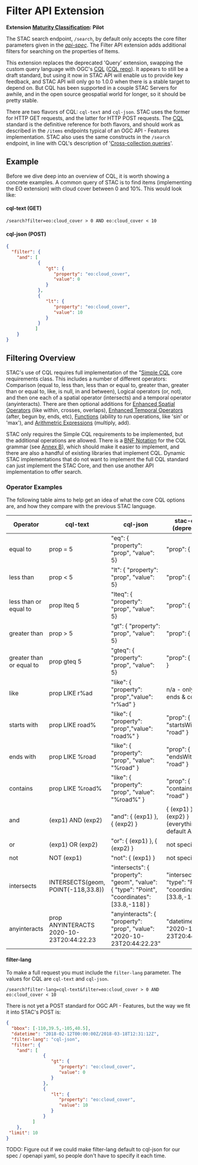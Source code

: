 # Filter API Extension

**Extension [Maturity Classification](../README.md#extension-maturity): Pilot**

The STAC search endpoint, `/search`, by default only accepts the core filter parameters given in the *[api-spec](../../api-spec.md)*.
The Filter API extension adds additional filters for searching on the properties of Items.

This extension replaces the deprecated 'Query' extension, swapping the custom query language with OGC's [CQL](http://docs.opengeospatial.org/DRAFTS/19-079.html)
([CQL repo](https://github.com/opengeospatial/ogcapi-features/tree/master/extensions/cql/)). It appears to still be a draft standard, 
but using it now in STAC API will enable us to provide key feedback, and STAC API will only go to 1.0.0 when there is a stable target 
to depend on. But CQL has been supported in a couple STAC Servers for awhile, and in the open source geospatial world for longer, so it 
should be pretty stable.

There are two flavors of CQL: `cql-text` and `cql-json`. STAC uses the former for HTTP GET requests, and the latter for HTTP POST requests. 
The [CQL](http://docs.opengeospatial.org/DRAFTS/19-079.html) standard is the definitive reference for both flavors, and should work as described
in the `/items` endpoints typical of an OGC API - Features implementation. STAC also uses the same constructs in the `/search` endpoint, in line
with CQL's description of '[Cross-collection queries](http://docs.opengeospatial.org/DRAFTS/19-079.html#filter-param-multiple-collections)'.

## Example

Before we dive deep into an overview of CQL, it is worth showing a concrete examples. A common query of STAC is to find items (implementing the EO 
extension) with cloud cover between 0 and 10%. This would look like: 

#### cql-text (GET)

```
/search?filter=eo:cloud_cover > 0 AND eo:cloud_cover < 10 
```

#### cql-json (POST)

```json
{
  "filter": {
    "and": [
            {
               "gt": {
                  "property": "eo:cloud_cover",
                  "value": 0
               }
            },
            {
               "lt": {
                  "property": "eo:cloud_cover",
                  "value": 10
               }
            }
           ]
    }
}
```

## Filtering Overview

STAC's use of CQL requires full implementation of the "[Simple CQL](http://docs.opengeospatial.org/DRAFTS/19-079.html#cql-core) core requirements class.
This includes a number of different operators: Comparison (equal to, less than, less than or equal to, greater than, greater than or equal to, like, is null,
in and between), Logical operators (or, not), and then one each of a spatial operator (intersects) and a temporal operator (anyinteracts). There are then 
optional additions for [Enhanced Spatial Operators](http://docs.opengeospatial.org/DRAFTS/19-079.html#enhanced-spatial-operators) (like within, crosses,
overlaps), [Enhanced Temporal Operators](http://www.opengis.net/spec/ogcapi-features-3/1.0/req/enhanced-temporal-operators) (after, begun by, ends, etc), 
[Functions](http://docs.opengeospatial.org/DRAFTS/19-079.html#functions) (ability to run operations, like 'sin' or 'max'), and [Arithmetric 
Expressions](http://docs.opengeospatial.org/DRAFTS/19-079.html#arithmetic) (multiply, add).

STAC only requires the Simple CQL requirements to be implemented, but the additional operations are allowed. There is a 
[BNF Notation](https://en.wikipedia.org/wiki/Backus%E2%80%93Naur_form) for the CQL grammar (see 
[Annex B](http://docs.opengeospatial.org/DRAFTS/19-079.html#_cql_bnf_normative)), which should make it easier to implement, and there are also 
a handful of existing libraries that implement CQL. Dynamic STAC implementations that do not want to implement the full CQL standard can just
implement the STAC Core, and then use another API implementation to offer search.

### Operator Examples

The following table aims to help get an idea of what the core CQL options are, and how they compare with the previous STAC language.

| **Operator**             | **cql-text**                                    | **cql-json**                                                                    | **stac-query** (deprecated)                                                  |
|--------------------------|-------------------------------------------------|---------------------------------------------------------------------------------|-----------------|
| equal to                 | prop = 5                                        | "eq": { "property": "prop", "value": 5}                                         | "prop": { "eq": 5 }                                                          |
| less than                | prop < 5                                        | "lt": { "property": "prop", "value": 5}                                         | "prop": { "lt": 5 }                                                          |
| less than or equal to    | prop lteq 5                                     | "lteq": { "property": "prop", "value": 5}                                       | "prop": { "lte": 5 }                                                         |
| greater than             | prop > 5                                        | "gt": { "property": "prop", "value": 5}                                         | "prop": { "gt": 5 }                                                          |
| greater than or equal to | prop gteq 5                                     | "gteq": { "property": "prop", "value": 5}                                       | "prop": { "gte": 5 }                                                         |
| like                     | prop LIKE r%ad                                  | "like": { "property": "prop","value": "r%ad" }                                  | n/a - only starts, ends & contains                                           |
| starts with              | prop LIKE road%                                 | "like": { "property": "prop","value": "road%" }                                 | "prop": { "startsWith": "road" }                                             |
| ends with                | prop LIKE %road                                 | "like": { "property": "prop", "value": "%road" } | "prop": { "endsWith": "road" }                                               |
| contains                 | prop LIKE %road%                                | "like": { "property": "prop", "value": "%road%" } | "prop": { "contains": "road" }                                               |
| and                      | (exp1) AND (exp2)                               |  "and": { (exp1) }, { (exp2) } |       { (exp1) }, { (exp2) } (everything is default AND'ed                   |
| or                       | (exp1) OR (exp2)                                | "or": { (exp1) }, { (exp2) }                                                    | not specified                                                                |
| not                      | NOT (exp1)                                      | "not": { (exp1) }                                                               | not specified                                                                |
| intersects               | INTERSECTS(geom, POINT(-118,33.8))              | "intersects": { "property": "geom", "value": { "type": "Point", "coordinates": [33.8,-118] } | "intersects": { "type": "Point", "coordinates": [33.8,-118] |
| anyinteracts             | prop ANYINTERACTS 2020-10-23T20:44:22.23        | "anyinteracts": { "property": "prop", "value": "2020-10-23T20:44:22.23"          | "datetime": "2020-10-23T20:44:22.23" |

#### filter-lang

To make a full request you must include the `filter-lang` parameter. The values for CQL are `cql-text` and `cql-json`. 


```
/search?filter-lang=cql-text&filter=eo:cloud_cover > 0 AND eo:cloud_cover < 10 
```

There is not yet a POST standard for OGC API - Features, but the way we fit it into STAC's POST is:

```json
{
  "bbox": [-110,39.5,-105,40.5],
  "datetime": "2018-02-12T00:00:00Z/2018-03-18T12:31:12Z",
  "filter-lang": "cql-json",
  "filter": {
    "and": [
              {
                 "gt": {
                    "property": "eo:cloud_cover",
                    "value": 0
                 }
              },
              {
                 "lt": {
                    "property": "eo:cloud_cover",
                    "value": 10
                 }
              }
          ]
    },
 "limit": 10
}
```

TODO: Figure out if we could make filter-lang default to cql-json for our spec / openapi yaml, so people don't have to specify it each time.